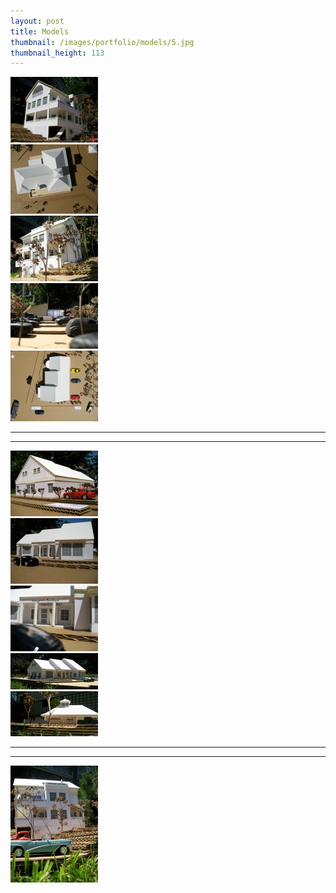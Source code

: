 ```yaml
---
layout: post
title: Models
thumbnail: /images/portfolio/models/5.jpg
thumbnail_height: 113
---
```


<div class="span-4 append-1"><a class="fancybox" data-fancybox-group="group" href="/images/portfolio/models/1.jpg"><img alt="Models" height="105" width="140" class="top left item" src="/images/portfolio/models/1t.jpg"></a></div>
<div class="span-4 append-1"><a class="fancybox" data-fancybox-group="group" href="/images/portfolio/models/11.jpg"><img alt="Models" height="111" width="140" class="top left item" src="/images/portfolio/models/11t.jpg"></a></div>
<div class="span-4 append-1"><a class="fancybox" data-fancybox-group="group" href="/images/portfolio/models/3.jpg"><img alt="Models" width="140" height="105" class="top left item" src="/images/portfolio/models/3t.jpg"></a></div>
<div class="span-4 append-1"><a class="fancybox" data-fancybox-group="group" href="/images/portfolio/models/4.jpg"><img alt="Models" width="140" height="105" class="top left item" src="/images/portfolio/models/4t.jpg"></a></div>
<div class="span-4 last"><a class="fancybox" data-fancybox-group="group" href="/images/portfolio/models/5.jpg"><img alt="Models" height="113" width="140" class="top left item" src="/images/portfolio/models/5t.jpg"></a></div>

<hr class="space" />
<hr class="space" />

<div class="span-4 append-1"><a class="fancybox" data-fancybox-group="group" href="/images/portfolio/models/7.jpg"><img alt="Models" height="105" width="140" class="top left item" src="/images/portfolio/models/7t.jpg"></a></div>
<div class="span-4 append-1"><a class="fancybox" data-fancybox-group="group" href="/images/portfolio/models/8.jpg"><img alt="Models" height="105" width="140" class="top left item" src="/images/portfolio/models/8t.jpg"></a></div>
<div class="span-4 append-1"><a class="fancybox" data-fancybox-group="group" href="/images/portfolio/models/9.jpg"><img alt="Models" height="105" width="140" class="top left item" src="/images/portfolio/models/9t.jpg"></a></div>
<div class="span-4 append-1"><a class="fancybox" data-fancybox-group="group" href="/images/portfolio/models/6.jpg"><img alt="Models" height="58" width="140" class="top left item" src="/images/portfolio/models/6t.jpg"></a></div>
<div class="span-4 last"><a class="fancybox" data-fancybox-group="group" href="/images/portfolio/models/10.jpg"><img alt="Models" height="72" width="140" class="top left item" src="/images/portfolio/models/10t.jpg"></a></div>

<hr class="space" />
<hr class="space" />

<div class="span-4 append-1"><a class="fancybox" data-fancybox-group="group" href="/images/portfolio/models/2.jpg"><img alt="Models" height="187" width="140" class="top left item" src="/images/portfolio/models/2t.jpg"></a></div>
